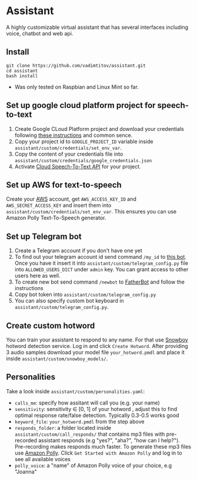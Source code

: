 # Assistant
A highly customizable virtual assistant that has several interfaces including voice, chatbot and web api.

## Install
``` 
git clone https://github.com/vadimtitov/assistant.git
cd assistant
bash install
```
 * Was only tested on Raspbian and Linux Mint so far.
## Set up google cloud platform project for speech-to-text
1. Create Google CLoud Platform project and download your credentials following [these instructions](https://cloud.google.com/docs/authentication/getting-started) and common sence.
2. Copy your project id to `GOOGLE_PROJECT_ID` variable inside `assistant/custom/credentials/set_env_var`. 
3. Copy the content of your credentials file into `assistant/custom/credentials/google_credentials.json`
4. Activate [Cloud Speech-To-Text API](https://console.developers.google.com/apis/library/speech.googleapis.com/) for your project.

## Set up AWS for text-to-speech
Create your [AWS](https://aws.amazon.com/) account, get `AWS_ACCESS_KEY_ID` and `AWS_SECRET_ACCESS_KEY` and insert them into `assistant/custom/credentials/set_env_var`. This ensures you can use Amazon Polly Text-To-Speech generator.

## Set up Telegram bot
1. Create a Telegram account if you don't have one yet
2. To find out your telegram account id send command `/my_id` to [this bot](https://t.me/get_id_bot). Once you have it insert it into `assistant/custom/telegram_config.py` file into `ALLOWED_USERS_DICT` under `admin` key. You can grant access to other users here as well.
3. To create new bot send command `/newbot` to [FatherBot](https://t.me/botfather) and follow the instructions
4. Copy bot token into `assistant/custom/telegram_config.py`
5. You can also specify custom bot keyboard in `assistant/custom/telegram_config.py`.

## Create custom hotword
You can train your assistant to respond to any name. For that use [Snowboy](https://snowboy.kitt.ai/) hotword detection service. Log in and click `Create Hotword`. After providing 3 audio samples download your model file `your_hotword.pmdl` and place it inside `assistant/custom/snowboy_models/`.

## Personalities 
Take a look inside `assistant/custom/personalities.yaml`:
  - `calls_me`: specify how assitant will call you (e.g. your name)
  - `sensitivity`: sensitivity ∈ [0, 1] of your hotword , adjust this to find optimal response rate/false detection. Typically 0.3-0.5 works good
  - `keyword_file`: `your_hotword.pmdl` from the step above
  - `responds_folder`: a folder located inside `assistant/custom/call_responds/` that contains mp3 files with pre-recorded assistant responds (e.g "yes?", "aha?", "how can I help?"). Pre-recording makes responds much faster. To generate these mp3 files use [Amazon Polly](https://aws.amazon.com/polly/). Click `Get Started with Amazon Polly` and log in to see all available voices
  - `polly_voice`: a "name" of Amazon Polly voice of your choice, e.g "Joanna"


